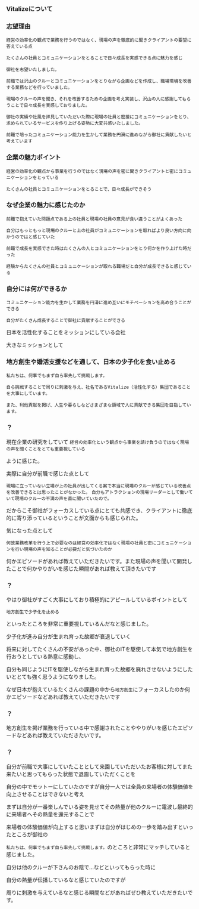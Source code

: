 ### Vitalizeについて


### 志望理由

```
経営の効率化の観点で業務を行うのではなく、現場の声を徹底的に聞きクライアントの要望に答えている点

たくさんの社員とコミュニケーションをとることで日々成長を実感できる点に魅力を感じ

御社を志望いたしました。

前職では沢山のクルーとコミュニケーションをとりながら企画などを作成し、職場環境を改善する業務などを行っていました。

現場のクルーの声を聞き、それを改善するための企画を考え実装し、沢山の人に感謝してもらうことで日々成長を実感しておりました。

御社の実績や社風を拝見していただいた際に現場の社員と密接にコミュニケーションをとり、求められているサービスを作り上げる姿勢に大変共感いたしました。

前職で培ったコミュニケーション能力を生かして業務を円滑に進めながら御社に貢献したいと考えています
```

### 企業の魅力ポイント
```
経営の効率化の観点から事業を行うのではなく現場の声を密に聞きクライアントと密にコミュニケーションをとっている

たくさんの社員とコミュニケーションをとることで、日々成長ができそう
```

### なぜ企業の魅力に感じたのか

```
前職で抱えていた問題点である上の社員と現場の社員の意見が食い違うことがよくあった

自分はもっともっと現場のクルーと上の社員がコミュニケーションを取ればより良い方向に向かうのではと感じていた

前職で成長を実感できた時はたくさんの人とコミュニケーションをとり何かを作り上げた時だった

経験からたくさんの社員とコミュニケーションが取れる職場だと自分が成長できると感じている
```
### 自分には何ができるか
```
コミュニケーション能力を生かして業務を円滑に進め互いにモチベーションを高め合うことができる

自分がたくさん成長することで御社に貢献することができる
```

日本を活性化することをミッションにしている会社

大きなミッションとして

### 地方創生や婚活支援などを通して、日本の少子化を食い止める

```
私たちは、何事でもまず自ら率先して挑戦します。

自ら挑戦することで周りに刺激を与え、社名であるVitalize（活性化する）集団であることを大事にしています。

また、利他貢献を掲げ、人生や暮らしなどさまざまな領域で人に貢献できる集団を目指しています。
```

### ？
現在企業の研究をしていて
`経営の効率化という観点から事業を請け負うのではなく現場の声を聞くことをとても重要視している`

ように感じた。

実際に自分が前職で感じた点として

`現場に立っていない立場が上の社員が出してくる案で本当に現場のクルーが感じている改善点を改善できるとは思ったことがなかった。`
`自分もアトラクションの現場リーダーとして働いていて現場のクルーの不満の声を直に聞いていたので。`

だからこそ御社がフォーカスしている点にとても共感でき、クライアントに徹底的に寄り添っているということが文面からも感じられた。

気になった点として

`何故業務改革を行う上で必要なのは経営の効率化ではなく現場の社員と密にコミュニケーションを行い現場の声を知ることが必要だと気づいたのか`

何かエピソードがあれば教えていただきたいです。また現場の声を聞いて開発したことで何かやりがいを感じた瞬間があれば教えて頂きたいです



### ？

やはり御社がすごく大事にしており積極的にアピールしているポイントとして

`地方創生で少子化を止める`

といったところを非常に重要視しているんだなと感じました。

少子化が進み自分が生まれ育った故郷が衰退していく

将来に対してたくさんの不安があった中、御社のITを駆使して本気で地方創生を行おうとしている熱意に感動し、

自分も同じようにITを駆使しながら生まれ育った故郷を廃れさせないようにしたいととても強く思うようになりました。

なぜ日本が抱えているたくさんの課題の中から`地方創生`にフォーカスしたのか何かエピソードなどあれば教えていただきたいです

### ？

地方創生を掲げ業務を行っている中で感謝されたことややりがいを感じたエピソードなどあれば教えていただきたいです。


### ？
自分が前職で大事にしていたこととして来園していただいたお客様に対してまた来たいと思ってもらった状態で退園していただくことを

自分の中でモットーにしていたのですが自分一人では全員の来場者の体験価値を向上させることはできないと考え

まずは自分が一番楽しんでいる姿を見せてその熱量が他のクルーに電波し最終的に来場者へその熱量を還元することで

来場者の体験価値が向上すると思いまずは自分がはじめの一歩を踏み出すといったところが御社の

 `私たちは、何事でもまず自ら率先して挑戦します。`のところと非常にマッチしていると感じました。

 自分は他のクルーが下さんのお陰で...などといってもらった時に

 自分の熱量が伝播しているなと感じていたのですが

周りに刺激を与えているなと感じる瞬間などがあればぜひ教えていただきたいです。
